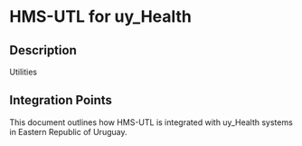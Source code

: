 # HMS-UTL for uy_Health

## Description

Utilities

## Integration Points

This document outlines how HMS-UTL is integrated with uy_Health systems in Eastern Republic of Uruguay.
